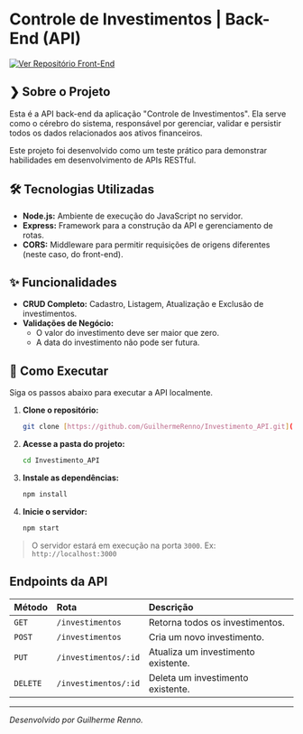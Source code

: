 # Controle de Investimentos | Back-End (API)

[![Ver Repositório Front-End](https://img.shields.io/badge/Ver-Front--End-2ea44f?style=for-the-badge)](https://github.com/GuilhermeRenno/investimentos_FRONT) 
## ❯ Sobre o Projeto

Esta é a API back-end da aplicação "Controle de Investimentos". Ela serve como o cérebro do sistema, responsável por gerenciar, validar e persistir todos os dados relacionados aos ativos financeiros.

Este projeto foi desenvolvido como um teste prático para demonstrar habilidades em desenvolvimento de APIs RESTful.

## 🛠️ Tecnologias Utilizadas

- **Node.js:** Ambiente de execução do JavaScript no servidor.
- **Express:** Framework para a construção da API e gerenciamento de rotas.
- **CORS:** Middleware para permitir requisições de origens diferentes (neste caso, do front-end).

## ✨ Funcionalidades

- **CRUD Completo:** Cadastro, Listagem, Atualização e Exclusão de investimentos.
- **Validações de Negócio:**
  - O valor do investimento deve ser maior que zero.
  - A data do investimento não pode ser futura.

## 🚀 Como Executar

Siga os passos abaixo para executar a API localmente.

1.  **Clone o repositório:**
    ```bash
    git clone [https://github.com/GuilhermeRenno/Investimento_API.git](https://github.com/GuilhermeRenno/Investimento_API.git)
    ```

2.  **Acesse a pasta do projeto:**
    ```bash
    cd Investimento_API
    ```

3.  **Instale as dependências:**
    ```bash
    npm install
    ```

4.  **Inicie o servidor:**
    ```bash
    npm start
    ```

> O servidor estará em execução na porta `3000`. Ex: `http://localhost:3000`

## Endpoints da API

| Método | Rota                  | Descrição                                |
| :----- | :-------------------- | :--------------------------------------- |
| `GET`  | `/investimentos`      | Retorna todos os investimentos.          |
| `POST` | `/investimentos`      | Cria um novo investimento.               |
| `PUT`  | `/investimentos/:id`  | Atualiza um investimento existente.      |
| `DELETE`| `/investimentos/:id`  | Deleta um investimento existente.        |

<hr>

_Desenvolvido por Guilherme Renno._

